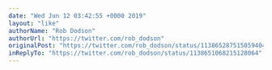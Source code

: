 ```yaml
---
date: "Wed Jun 12 03:42:55 +0000 2019"
layout: "like"
authorName: "Rob Dodson"
authorUrl: "https://twitter.com/rob_dodson"
originalPost: "https://twitter.com/rob_dodson/status/1138652875150594048"
inReplyTo: "https://twitter.com/rob_dodson/status/1138651068215128064"
---
```

